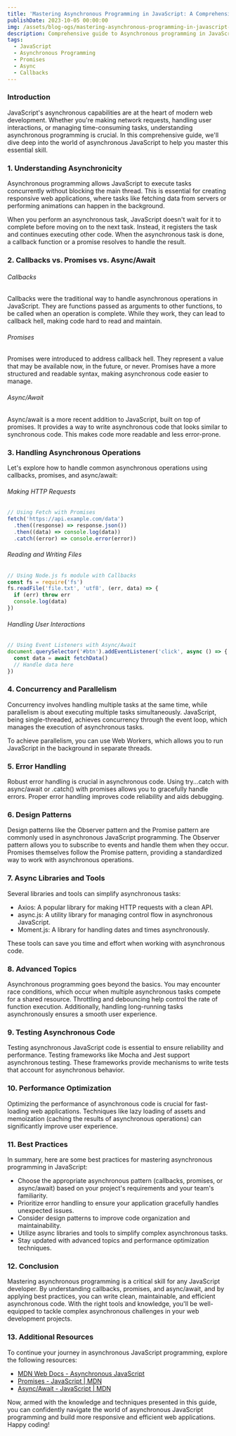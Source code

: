 ```yaml
---
title: 'Mastering Asynchronous Programming in JavaScript: A Comprehensive Guide'
publishDate: 2023-10-05 00:00:00
img: /assets/blog-ogs/mastering-asynchronous-programming-in-javascript-a-comprehensive-guide.png
description: Comprehensive guide to Asynchronous programming in JavaScript.
tags:
  - JavaScript
  - Asynchronous Programming
  - Promises
  - Async
  - Callbacks
---
```


### Introduction

JavaScript's asynchronous capabilities are at the heart of modern web
development. Whether you're making network requests, handling user interactions,
or managing time-consuming tasks, understanding asynchronous programming is
crucial. In this comprehensive guide, we'll dive deep into the world of
asynchronous JavaScript to help you master this essential skill.

### 1. Understanding Asynchronicity

Asynchronous programming allows JavaScript to execute tasks concurrently without
blocking the main thread. This is essential for creating responsive web
applications, where tasks like fetching data from servers or performing
animations can happen in the background.

When you perform an asynchronous task, JavaScript doesn't wait for it to
complete before moving on to the next task. Instead, it registers the task and
continues executing other code. When the asynchronous task is done, a callback
function or a promise resolves to handle the result.

### 2. Callbacks vs. Promises vs. Async/Await

###### Callbacks

Callbacks were the traditional way to handle asynchronous operations in
JavaScript. They are functions passed as arguments to other functions, to be
called when an operation is complete. While they work, they can lead to callback
hell, making code hard to read and maintain.

###### Promises

Promises were introduced to address callback hell. They represent a value that
may be available now, in the future, or never. Promises have a more structured
and readable syntax, making asynchronous code easier to manage.

###### Async/Await

Async/await is a more recent addition to JavaScript, built on top of promises.
It provides a way to write asynchronous code that looks similar to synchronous
code. This makes code more readable and less error-prone.

### 3. Handling Asynchronous Operations

Let's explore how to handle common asynchronous operations using callbacks,
promises, and async/await:

###### Making HTTP Requests

```javascript
// Using Fetch with Promises
fetch('https://api.example.com/data')
  .then((response) => response.json())
  .then((data) => console.log(data))
  .catch((error) => console.error(error))
```

###### Reading and Writing Files

```javascript
// Using Node.js fs module with Callbacks
const fs = require('fs')
fs.readFile('file.txt', 'utf8', (err, data) => {
  if (err) throw err
  console.log(data)
})
```

###### Handling User Interactions

```javascript
// Using Event Listeners with Async/Await
document.querySelector('#btn').addEventListener('click', async () => {
  const data = await fetchData()
  // Handle data here
})
```

### 4. Concurrency and Parallelism

Concurrency involves handling multiple tasks at the same time, while parallelism
is about executing multiple tasks simultaneously. JavaScript, being
single-threaded, achieves concurrency through the event loop, which manages the
execution of asynchronous tasks.

To achieve parallelism, you can use Web Workers, which allows you to run
JavaScript in the background in separate threads.

### 5. Error Handling

Robust error handling is crucial in asynchronous code. Using try...catch with
async/await or .catch() with promises allows you to gracefully handle errors.
Proper error handling improves code reliability and aids debugging.

### 6. Design Patterns

Design patterns like the Observer pattern and the Promise pattern are commonly
used in asynchronous JavaScript programming. The Observer pattern allows you to
subscribe to events and handle them when they occur. Promises themselves follow
the Promise pattern, providing a standardized way to work with asynchronous
operations.

### 7. Async Libraries and Tools

Several libraries and tools can simplify asynchronous tasks:

- Axios: A popular library for making HTTP requests with a clean API.
- async.js: A utility library for managing control flow in asynchronous
  JavaScript.
- Moment.js: A library for handling dates and times asynchronously.

These tools can save you time and effort when working with asynchronous code.

### 8. Advanced Topics

Asynchronous programming goes beyond the basics. You may encounter race
conditions, which occur when multiple asynchronous tasks compete for a shared
resource. Throttling and debouncing help control the rate of function execution.
Additionally, handling long-running tasks asynchronously ensures a smooth user
experience.

### 9. Testing Asynchronous Code

Testing asynchronous JavaScript code is essential to ensure reliability and
performance. Testing frameworks like Mocha and Jest support asynchronous
testing. These frameworks provide mechanisms to write tests that account for
asynchronous behavior.

### 10. Performance Optimization

Optimizing the performance of asynchronous code is crucial for fast-loading web
applications. Techniques like lazy loading of assets and memoization (caching
the results of asynchronous operations) can significantly improve user
experience.

### 11. Best Practices

In summary, here are some best practices for mastering asynchronous programming
in JavaScript:

- Choose the appropriate asynchronous pattern (callbacks, promises, or
  async/await) based on your project's requirements and your team's familiarity.
- Prioritize error handling to ensure your application gracefully handles
  unexpected issues.
- Consider design patterns to improve code organization and maintainability.
- Utilize async libraries and tools to simplify complex asynchronous tasks.
- Stay updated with advanced topics and performance optimization techniques.

### 12. Conclusion

Mastering asynchronous programming is a critical skill for any JavaScript
developer. By understanding callbacks, promises, and async/await, and by
applying best practices, you can write clean, maintainable, and efficient
asynchronous code. With the right tools and knowledge, you'll be well-equipped
to tackle complex asynchronous challenges in your web development projects.

### 13. Additional Resources

To continue your journey in asynchronous JavaScript programming, explore the
following resources:

- [MDN Web Docs - Asynchronous JavaScript](https://developer.mozilla.org/en-US/docs/Learn/JavaScript/Asynchronous)
- [Promises - JavaScript | MDN](https://developer.mozilla.org/en-US/docs/Web/JavaScript/Reference/Global_Objects/Promise)
- [Async/Await - JavaScript | MDN](https://developer.mozilla.org/en-US/docs/Web/JavaScript/Reference/Statements/async_function)

Now, armed with the knowledge and techniques presented in this guide, you can
confidently navigate the world of asynchronous JavaScript programming and build
more responsive and efficient web applications. Happy coding!
